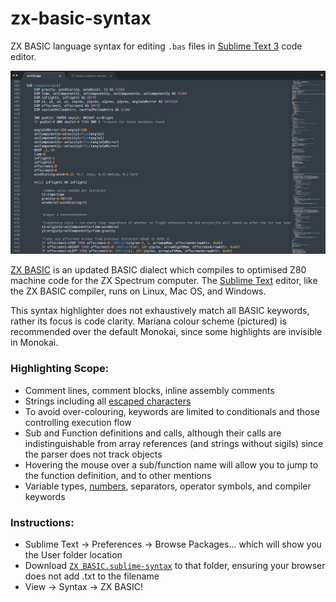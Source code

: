 # zx-basic-syntax

ZX BASIC language syntax for editing `.bas` files in [Sublime Text 3](https://www.sublimetext.com) code editor.

![screenshot of ZX BASIC highlighting](images/example.jpg?raw=true)

[ZX BASIC](https://zxbasic.readthedocs.io/en/docs/about/) is an updated BASIC dialect which compiles to optimised Z80 machine code for the ZX Spectrum computer. The [Sublime Text](https://www.sublimetext.com) editor, like the ZX BASIC compiler, runs on Linux, Mac OS, and Windows.

This syntax highlighter does not exhaustively match all BASIC keywords, rather its focus is code clarity. Mariana colour scheme (pictured) is recommended over the default Monokai, since some highlights are invisible in Monokai.

### Highlighting Scope:
- Comment lines, comment blocks, inline assembly comments
- Strings including all [escaped characters](https://zxbasic.readthedocs.io/en/docs/syntax/#graphic-characters)
- To avoid over-colouring, keywords are limited to conditionals and those controlling execution flow
- Sub and Function definitions and calls, although their calls are indistinguishable from array references (and strings without sigils) since the parser does not track objects
- Hovering the mouse over a sub/function name will allow you to jump to the function definition, and to other mentions
- Variable types, [numbers](https://zxbasic.readthedocs.io/en/docs/syntax/#numbers), separators, operator symbols, and compiler keywords

### Instructions:
- Sublime Text -> Preferences -> Browse Packages... which will show you the User folder location
- Download [`ZX BASIC.sublime-syntax`](https://raw.githubusercontent.com/patters-syno/zx-basic-syntax/main/ZX%20BASIC.sublime-syntax) to that folder, ensuring your browser does not add .txt to the filename
- View -> Syntax -> ZX BASIC!
